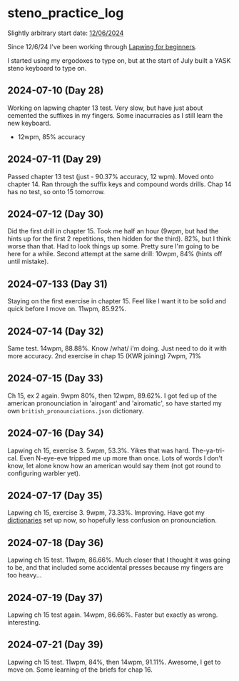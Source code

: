 # steno_practice_log

Slightly arbitrary start date: [12/06/2024](http://howmanydayssince.net/06/12/2024)

Since 12/6/24 I've been working through [Lapwing for beginners](https://lapwing.aerick.ca).

I started using my ergodoxes to type on, but at the start of July built a YASK steno keyboard to type on.

## 2024-07-10 (Day 28)

Working on lapwing chapter 13 test. Very slow, but have just about cemented the suffixes in my fingers. Some inacurracies as I still learn the new keyboard.

* 12wpm, 85% accuracy

## 2024-07-11 (Day 29)

Passed chapter 13 test (just - 90.37% accuracy, 12 wpm). Moved onto chapter 14. Ran through the suffix keys and compound words drills. Chap 14 has no test, so onto 15 tomorrow.

## 2024-07-12 (Day 30)

Did the first drill in chapter 15. Took me half an hour (9wpm, but had the hints up for the first 2 repetitions, then hidden for the third). 82%, but I think worse than that. Had to look things up some. Pretty sure I'm going to be here for a while.
Second attempt at the same drill: 10wpm, 84% (hints off until mistake).

## 2024-07-133 (Day 31)

Staying on the first exercise in chapter 15. Feel like I want it to be solid and quick before I move on. 11wpm, 85.92%.

## 2024-07-14 (Day 32)
Same test. 14wpm, 88.88%. Know /what/ i'm doing. Just need to do it with more accuracy.
2nd exercise in chap 15 (KWR joining) 7wpm, 71%

## 2024-07-15 (Day 33)
Ch 15, ex 2 again. 9wpm 80%, then 12wpm, 89.62%. I got fed up of the american pronounciation in 'airogant' and 'airomatic', so have started my own `british_pronounciations.json` dictionary.

## 2024-07-16 (Day 34)
Lapwing ch 15, exercise 3. 5wpm, 53.3%. Yikes that was hard. The-ya-tri-cal. Even N-eye-eve tripped me up more than once. Lots of words I don't know, let alone know how an american would say them (not got round to configuring warbler yet).

## 2024-07-17 (Day 35)
Lapwing ch 15, exercise 3. 9wpm, 73.33%. Improving. Have got my [dictionaries](https://github.com/tocklime/plover_dictionaries) set up now, so hopefully less confusion on pronounciation.

## 2024-07-18 (Day 36)
Lapwing ch 15 test. 11wpm, 86.66%. Much closer that I thought it was going to be, and that included some accidental presses because my fingers are too heavy...

## 2024-07-19 (Day 37)
Lapwing ch 15 test again. 14wpm, 86.66%. Faster but exactly as wrong. interesting.


## 2024-07-21 (Day 39)
Lapwing ch 15 test. 11wpm, 84%, then 14wpm, 91.11%. Awesome, I get to move on. Some learning of the briefs for chap 16.
